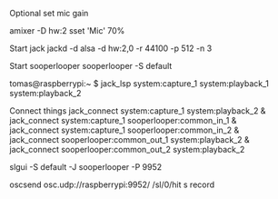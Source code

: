 Optional set mic gain

amixer -D hw:2 sset 'Mic' 70%

Start jack
jackd -d alsa -d hw:2,0 -r 44100 -p 512 -n 3

Start sooperlooper
sooperlooper -S default

tomas@raspberrypi:~ $ jack_lsp
system:capture_1
system:playback_1
system:playback_2

Connect things
jack_connect system:capture_1 system:playback_2 & \
jack_connect system:capture_1 sooperlooper:common_in_1 & \
jack_connect system:capture_1 sooperlooper:common_in_2 & \
jack_connect sooperlooper:common_out_1 system:playback_2 & \
jack_connect sooperlooper:common_out_2 system:playback_2

slgui -S default -J sooperlooper -P 9952

oscsend osc.udp://raspberrypi:9952/ /sl/0/hit s record
